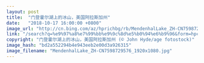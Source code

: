 ```yaml
---
layout: post
title:  "门登霍尔湖上的冰山，美国阿拉斯加州"
date:   "2018-10-17 16:00:00 +0800"
image_url: "http://cn.bing.com/az/hprichbg/rb/MendenhalLake_ZH-CN7598729576_1920x1080.jpg"
link: "/search?q=%e9%97%a8%e7%99%bb%e9%9c%8d%e5%b0%94%e6%b9%96&form=hpcapt&mkt=zh-cn"
copyright: "门登霍尔湖上的冰山，美国阿拉斯加州 (© John Hyde/age fotostock)"
image_hash: "bd2a552294b4e943eeb2e00d3a926315"
image_filename: "MendenhalLake_ZH-CN7598729576_1920x1080.jpg"
---
```

